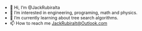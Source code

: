 - 👋 Hi, I’m @JackRubiralta
- 👀 I’m interested in engineering, programing, math and physics.
- 🌱 I’m currently learning about tree search algorithms.
- 📫 How to reach me JackRubiralt@Outlook.com

